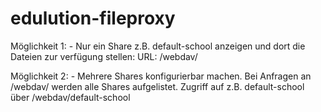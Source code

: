 # edulution-fileproxy

Möglichkeit 1:
    - Nur ein Share z.B. default-school anzeigen und dort die Dateien zur verfügung stellen: URL: /webdav/

Möglichkeit 2:
    - Mehrere Shares konfigurierbar machen. Bei Anfragen an /webdav/ werden alle Shares aufgelistet. Zugriff auf z.B. default-school über /webdav/default-school